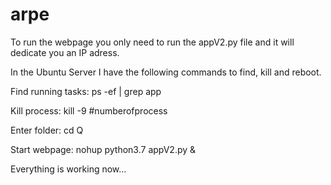 # arpe

To run the webpage you only need to run the appV2.py file and it will dedicate you an IP adress.


In the Ubuntu Server I have the following commands to find, kill and reboot.


Find running tasks:
ps -ef | grep app

Kill process:
kill -9 #numberofprocess

Enter folder:
cd Q

Start webpage:
nohup python3.7 appV2.py &

Everything is working now...
